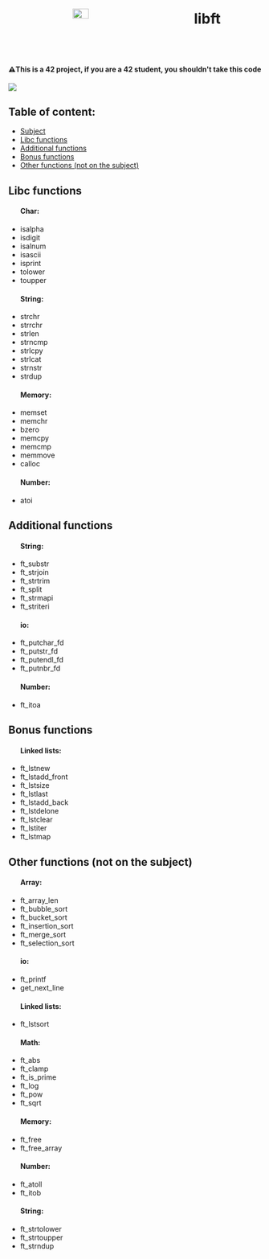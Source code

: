 <body>
	<header style="display: flex; align-items: center; justify-content: space-around">
		<img width="25%" src="https://avatars.githubusercontent.com/u/91893485?v=4"/>
		<h1>libft</h1>
	</header>
	<h4>⚠️This is a 42 project, if you are a 42 student, you shouldn't take this code </h4>
	<img src="https://badge42.vercel.app/api/v2/clbrb9qt400590gl2qjk1mlc4/project/2869462"/>
	<h2>Table of content: </h2>
	<ul>
		<li><a href="https://cdn.intra.42.fr/pdf/pdf/64602/en.subject.pdf">Subject</a></li>
		<li><a href="#libc">Libc functions</a></li>
		<li><a href="#additional">Additional functions</a></li>
		<li><a href="#bonus">Bonus functions</a></li>
		<li><a href="#other">Other functions (not on the subject)</a></li>
	</ul>
	<h2 id="libc">Libc functions</h2>
	<ul>
		<h4>Char: </h4>
		<li>isalpha</li>
		<li>isdigit</li>
		<li>isalnum</li>
		<li>isascii</li>
		<li>isprint</li>
		<li>tolower</li>
		<li>toupper</li>
		<h4>String: </h4>
		<li>strchr</li>
		<li>strrchr</li>
		<li>strlen</li>
		<li>strncmp</li>
		<li>strlcpy</li>
		<li>strlcat</li>
		<li>strnstr</li>
		<li>strdup</li>
		<h4>Memory: </h4>
		<li>memset</li>
		<li>memchr</li>
		<li>bzero</li>
		<li>memcpy</li>
		<li>memcmp</li>
		<li>memmove</li>
		<li>calloc</li>
		<h4>Number: </h4>
		<li>atoi</li>
	</ul>
	<h2 id="additional">Additional functions</h2>
	<ul>
		<h4>String: </h4>
		<li>ft_substr</li>
		<li>ft_strjoin</li>
		<li>ft_strtrim</li>
		<li>ft_split</li>
		<li>ft_strmapi</li>
		<li>ft_striteri</li>
		<h4>io: </h4>
		<li>ft_putchar_fd</li>
		<li>ft_putstr_fd</li>
		<li>ft_putendl_fd</li>
		<li>ft_putnbr_fd</li>
		<h4>Number: </h4>
		<li>ft_itoa</li>
	</ul>
	<h2 id="bonus">Bonus functions</h2>
	<ul>
		<h4>Linked lists: </h4>
		<li>ft_lstnew</li>
		<li>ft_lstadd_front</li>
		<li>ft_lstsize</li>
		<li>ft_lstlast</li>
		<li>ft_lstadd_back</li>
		<li>ft_lstdelone</li>
		<li>ft_lstclear</li>
		<li>ft_lstiter</li>
		<li>ft_lstmap</li>
	</ul>
	<h2 id="other">Other functions (not on the subject)</h2>
	<ul>
        <h4>Array: </h4>
        <li>ft_array_len</li>
        <li>ft_bubble_sort</li>
        <li>ft_bucket_sort</li>
        <li>ft_insertion_sort</li>
        <li>ft_merge_sort</li>
        <li>ft_selection_sort</li>
		<h4>io: </h4>
		<li>ft_printf</li>
		<li>get_next_line</li>
        <h4>Linked lists: </h4>
		<li>ft_lstsort</li>
        <h4>Math: </h4>
        <li>ft_abs</li>
        <li>ft_clamp</li>
        <li>ft_is_prime</li>
        <li>ft_log</li>
        <li>ft_pow</li>
        <li>ft_sqrt</li>
		<h4>Memory: </h4>
		<li>ft_free</li>
		<li>ft_free_array</li>
        <h4>Number: </h4>
        <li>ft_atoll</li>
        <li>ft_itob</li>
        <h4>String: </h4>
        <li>ft_strtolower</li>
        <li>ft_strtoupper</li>
        <li>ft_strndup</li>
	</ul>
</body>
